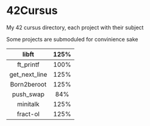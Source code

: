 # 42Cursus

My 42 cursus directory, each project with their subject

Some projects are submoduled for convinience sake 
<!-- as well as a reference to a tester -->

| libft         | 125% |
| :---:         | :---: |
| ft_printf     | 100% |
| get_next_line | 125% |
| Born2beroot   | 125% |
| push_swap     | 84% |
| minitalk      | 125% |
| fract-ol      | 125% |
